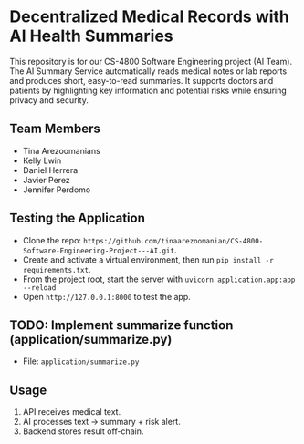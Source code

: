 # Decentralized Medical Records with AI Health Summaries

This repository is for our CS-4800 Software Engineering project (AI Team). The AI Summary Service automatically reads medical notes or lab reports and produces short, easy-to-read summaries. It supports doctors and patients by highlighting key information and potential risks while ensuring privacy and security.

## Team Members
- Tina Arezoomanians  
- Kelly Lwin  
- Daniel Herrera  
- Javier Perez  
- Jennifer Perdomo

## Testing the Application

- Clone the repo: `https://github.com/tinaarezoomanian/CS-4800-Software-Engineering-Project---AI.git`.
- Create and activate a virtual environment, then run `pip install -r requirements.txt`.
- From the project root, start the server with `uvicorn application.app:app --reload`
- Open `http://127.0.0.1:8000` to test the app.

## TODO: Implement summarize function (application/summarize.py)

- File: `application/summarize.py`  

## Usage

1. API receives medical text.
2. AI processes text → summary + risk alert.
3. Backend stores result off-chain.